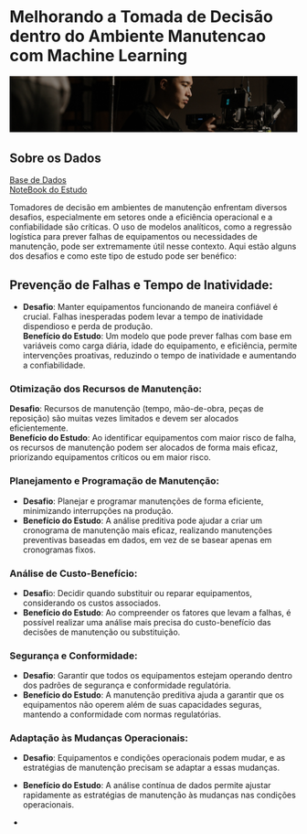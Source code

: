 # Melhorando a Tomada de Decisão dentro do Ambiente Manutencao com Machine Learning

<p align="center">
  <img src="Manute.png" >
</p>

## **Sobre os Dados**
[Base de Dados](https://github.com/j2evaldo/Manutencao/blob/main/manutencao.csv) </br>
[NoteBook do Estudo](https://github.com/j2evaldo/Manutencao/blob/main/00_Manutencao.ipynb)

 Tomadores de decisão em ambientes de manutenção enfrentam diversos desafios, especialmente em setores onde a eficiência operacional e a confiabilidade são críticas. O uso de modelos analíticos, como a regressão logística para prever falhas de equipamentos ou necessidades de manutenção, pode ser extremamente útil nesse contexto. Aqui estão alguns dos desafios e como este tipo de estudo pode ser benéfico:

## **Prevenção de Falhas e Tempo de Inatividade**:

- **Desafio**: Manter equipamentos funcionando de maneira confiável é crucial. Falhas inesperadas podem levar a tempo de inatividade dispendioso e perda de produção.</br>
**Benefício do Estudo**: Um modelo que pode prever falhas com base em variáveis como carga diária, idade do equipamento, e eficiência, permite intervenções proativas, reduzindo o tempo de inatividade e aumentando a confiabilidade.

### **Otimização dos Recursos de Manutenção**:

**Desafio**: Recursos de manutenção (tempo, mão-de-obra, peças de reposição) são muitas vezes limitados e devem ser alocados eficientemente.</br>
**Benefício do Estudo**: Ao identificar equipamentos com maior risco de falha, os recursos de manutenção podem ser alocados de forma mais eficaz, priorizando equipamentos críticos ou em maior risco.

### **Planejamento e Programação de Manutenção**:

- **Desafio**: Planejar e programar manutenções de forma eficiente, minimizando interrupções na produção.</br>
- **Benefício do Estudo**: A análise preditiva pode ajudar a criar um cronograma de manutenção mais eficaz, realizando manutenções preventivas baseadas em dados, em vez de se basear apenas em cronogramas fixos.


### **Análise de Custo-Benefício**:

- **Desafi**o: Decidir quando substituir ou reparar equipamentos, considerando os custos associados.</br>
- **Benefício do Estudo**: Ao compreender os fatores que levam a falhas, é possível realizar uma análise mais precisa do custo-benefício das decisões de manutenção ou substituição.

### **Segurança e Conformidade**:

- **Desafio**: Garantir que todos os equipamentos estejam operando dentro dos padrões de segurança e conformidade regulatória.</br>
- **Benefício do Estudo**: A manutenção preditiva ajuda a garantir que os equipamentos não operem além de suas capacidades seguras, mantendo a conformidade com normas regulatórias.


### **Adaptação às Mudanças Operacionais**:

- **Desafio**: Equipamentos e condições operacionais podem mudar, e as estratégias de manutenção precisam se adaptar a essas mudanças.</br>
- **Benefício do Estudo**: A análise contínua de dados permite ajustar rapidamente as estratégias de manutenção às mudanças nas condições operacionais.

- 
